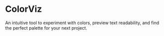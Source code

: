 # ColorViz
An intuitive tool to experiment with colors, preview text readability, and find the perfect palette for your next project.
